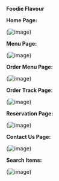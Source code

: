 **Foodie Flavour**


**Home Page:**

(![image](https://github.com/user-attachments/assets/5d316c49-bdd3-422c-84d0-2835f4969176))

**Menu Page:**

(![image](https://github.com/user-attachments/assets/83b6865f-7e77-4b06-9078-95e6e61d12b4))

**Order Menu Page:**

(![image](https://github.com/user-attachments/assets/f1840dee-17cc-45ea-8cbe-152ff94b788e))

**Order Track Page:**

(![image](https://github.com/user-attachments/assets/bbcf6fea-a815-4fad-b922-f9138b9fddd2))

**Reservation Page:**

(![image](https://github.com/user-attachments/assets/bef6826b-a1a4-4a56-82ed-061e3c0b6984))

**Contact Us Page:**

(![image](https://github.com/user-attachments/assets/01a2054e-47ea-4357-9966-588e96d0e45d))

**Search Items:**

(![image](https://github.com/user-attachments/assets/2ba1f468-8e43-4cfc-b172-2b5e3954c077))




